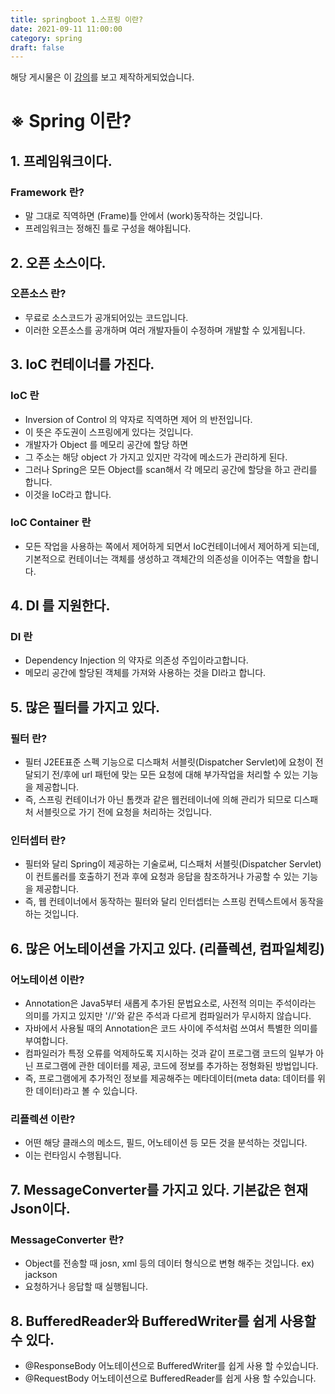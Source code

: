 ```yaml
---
title: springboot 1.스프링 이란?
date: 2021-09-11 11:00:00
category: spring
draft: false
---
```


해당 게시물은 이 [강의](https://edu.goorm.io/learn/lecture/24604/스프링부트-개념정리)를 보고 제작하게되었습니다.

# ※ Spring 이란?

## 1. 프레임워크이다.

### Framework 란?

- 말 그대로 직역하면 (Frame)틀 안에서 (work)동작하는 것입니다.
- 프레임워크는 정해진 틀로 구성을 해야됩니다.

## 2. 오픈 소스이다.

### 오픈소스 란?

- 무료로 소스코드가 공개되어있는 코드입니다.
- 이러한 오픈소스를 공개하며 여러 개발자들이 수정하며 개발할 수 있게됩니다.

## 3. IoC 컨테이너를 가진다.

### IoC 란

- Inversion of Control 의 약자로 직역하면 제어 의 반전입니다.
- 이 뜻은 주도권이 스프링에게 있다는 것입니다.
- 개발자가 Object 를 메모리 공간에 할당 하면
- 그 주소는 해당 object 가 가지고 있지만 각각에 메소드가 관리하게 된다.
- 그러나 Spring은 모든 Object를 scan해서 각 메모리 공간에 할당을 하고 관리를 합니다.
- 이것을 IoC라고 합니다.

### IoC Container 란

- 모든 작업을 사용하는 쪽에서 제어하게 되면서 IoC컨테이너에서 제어하게 되는데,  
  기본적으로 컨테이너는 객체를 생성하고 객체간의 의존성을 이어주는 역할을 합니다.

## 4. DI 를 지원한다.

### DI 란

- Dependency Injection 의 약자로 의존성 주입이라고합니다.
- 메모리 공간에 할당된 객체를 가져와 사용하는 것을 DI라고 합니다.

## 5. 많은 필터를 가지고 있다.

### 필터 란?

- 필터 J2EE표준 스펙 기능으로 디스패처 서블릿(Dispatcher Servlet)에 요청이 전달되기 전/후에 url 패턴에 맞는 모든 요청에 대해 부가작업을 처리할 수 있는 기능을 제공합니다.
- 즉, 스프링 컨테이너가 아닌 톰캣과 같은 웹컨테이너에 의해 관리가 되므로 디스패처 서블릿으로 가기 전에 요청을 처리하는 것입니다.

### 인터셉터 란?

- 필터와 달리 Spring이 제공하는 기술로써, 디스패처 서블릿(Dispatcher Servlet)이 컨트롤러를 호출하기 전과 후에 요청과 응답을 참조하거나 가공할 수 있는 기능을 제공합니다.
- 즉, 웹 컨테이너에서 동작하는 필터와 달리 인터셉터는 스프링 컨텍스트에서 동작을 하는 것입니다.

## 6. 많은 어노테이션을 가지고 있다. (리플렉션, 컴파일체킹)

### 어노테이션 이란?

- Annotation은 Java5부터 새롭게 추가된 문법요소로, 사전적 의미는 주석이라는 의미를 가지고 있지만
  '//'와 같은 주석과 다르게 컴파일러가 무시하지 않습니다.
- 자바에서 사용될 때의 Annotation은 코드 사이에 주석처럼 쓰여서 특별한 의미를 부여합니다.
- 컴파일러가 특정 오류를 억제하도록 지시하는 것과 같이 프로그램 코드의 일부가 아닌 프로그램에 관한 데이터를 제공, 코드에 정보를 추가하는 정형화된 방법입니다.
- 즉, 프로그램에게 추가적인 정보를 제공해주는 메타데이터(meta data: 데이터를 위한 데이터)라고 볼 수 있습니다.

### 리플렉션 이란?

- 어떤 해당 클래스의 메소드, 필드, 어노테이션 등 모든 것을 분석하는 것입니다.
- 이는 런타임시 수행됩니다.

## 7. MessageConverter를 가지고 있다. 기본값은 현재 Json이다.

### MessageConverter 란?

- Object를 전송할 때 josn, xml 등의 데이터 형식으로 변형 해주는 것입니다. ex) jackson
- 요청하거나 응답할 때 실행됩니다.

## 8. BufferedReader와 BufferedWriter를 쉽게 사용할 수 있다.

- @ResponseBody 어노테이션으로 BufferedWriter를 쉽게 사용 할 수있습니다.
- @RequestBody 어노테이션으로 BufferedReader를 쉽게 사용 할 수있습니다.
